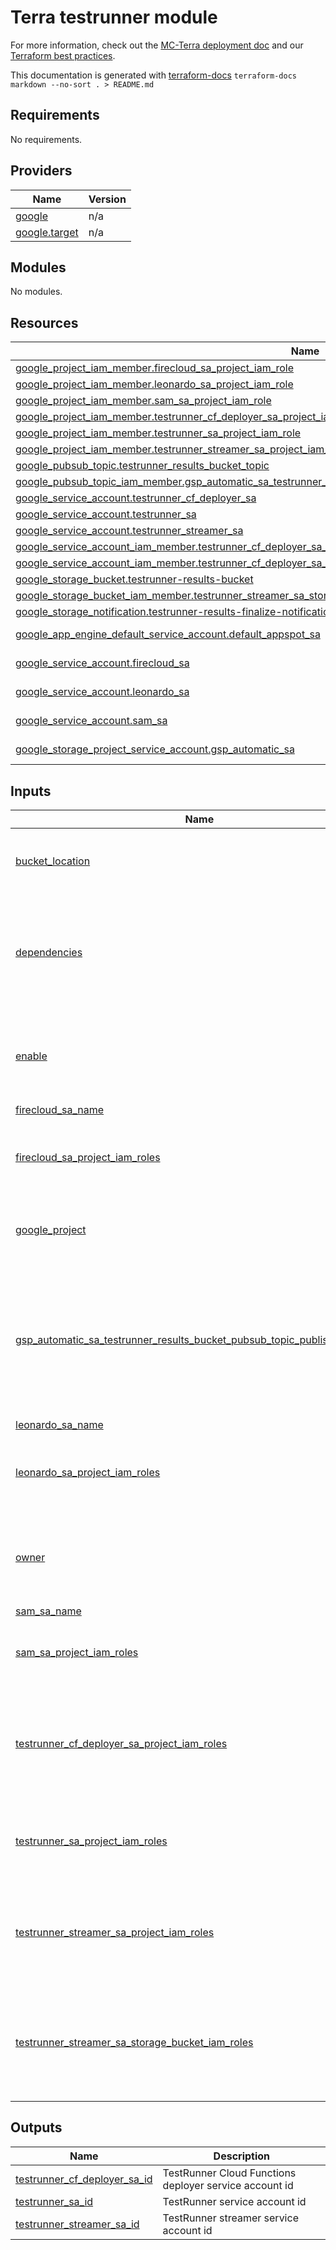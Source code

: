 # Terra testrunner module

For more information, check out the [MC-Terra deployment doc](https://docs.dsp-devops.broadinstitute.org/mc-terra/mcterra-deployment)
and our [Terraform best practices](https://docs.dsp-devops.broadinstitute.org/best-practices-guides/terraform).

This documentation is generated with [terraform-docs](https://github.com/segmentio/terraform-docs)
`terraform-docs markdown --no-sort . > README.md`

## Requirements

No requirements.

## Providers

| Name | Version |
|------|---------|
| <a name="provider_google"></a> [google](#provider\_google) | n/a |
| <a name="provider_google.target"></a> [google.target](#provider\_google.target) | n/a |

## Modules

No modules.

## Resources

| Name | Type |
|------|------|
| [google_project_iam_member.firecloud_sa_project_iam_role](https://registry.terraform.io/providers/hashicorp/google/latest/docs/resources/project_iam_member) | resource |
| [google_project_iam_member.leonardo_sa_project_iam_role](https://registry.terraform.io/providers/hashicorp/google/latest/docs/resources/project_iam_member) | resource |
| [google_project_iam_member.sam_sa_project_iam_role](https://registry.terraform.io/providers/hashicorp/google/latest/docs/resources/project_iam_member) | resource |
| [google_project_iam_member.testrunner_cf_deployer_sa_project_iam_role](https://registry.terraform.io/providers/hashicorp/google/latest/docs/resources/project_iam_member) | resource |
| [google_project_iam_member.testrunner_sa_project_iam_role](https://registry.terraform.io/providers/hashicorp/google/latest/docs/resources/project_iam_member) | resource |
| [google_project_iam_member.testrunner_streamer_sa_project_iam_role](https://registry.terraform.io/providers/hashicorp/google/latest/docs/resources/project_iam_member) | resource |
| [google_pubsub_topic.testrunner_results_bucket_topic](https://registry.terraform.io/providers/hashicorp/google/latest/docs/resources/pubsub_topic) | resource |
| [google_pubsub_topic_iam_member.gsp_automatic_sa_testrunner_results_bucket_pubsub_topic_publish_iam_role](https://registry.terraform.io/providers/hashicorp/google/latest/docs/resources/pubsub_topic_iam_member) | resource |
| [google_service_account.testrunner_cf_deployer_sa](https://registry.terraform.io/providers/hashicorp/google/latest/docs/resources/service_account) | resource |
| [google_service_account.testrunner_sa](https://registry.terraform.io/providers/hashicorp/google/latest/docs/resources/service_account) | resource |
| [google_service_account.testrunner_streamer_sa](https://registry.terraform.io/providers/hashicorp/google/latest/docs/resources/service_account) | resource |
| [google_service_account_iam_member.testrunner_cf_deployer_sa_runas_default_appspot_sa_service_account_iam_role](https://registry.terraform.io/providers/hashicorp/google/latest/docs/resources/service_account_iam_member) | resource |
| [google_service_account_iam_member.testrunner_cf_deployer_sa_runas_testrunner_streamer_sa_service_account_iam_role](https://registry.terraform.io/providers/hashicorp/google/latest/docs/resources/service_account_iam_member) | resource |
| [google_storage_bucket.testrunner-results-bucket](https://registry.terraform.io/providers/hashicorp/google/latest/docs/resources/storage_bucket) | resource |
| [google_storage_bucket_iam_member.testrunner_streamer_sa_storage_bucket_iam_role](https://registry.terraform.io/providers/hashicorp/google/latest/docs/resources/storage_bucket_iam_member) | resource |
| [google_storage_notification.testrunner-results-finalize-notification](https://registry.terraform.io/providers/hashicorp/google/latest/docs/resources/storage_notification) | resource |
| [google_app_engine_default_service_account.default_appspot_sa](https://registry.terraform.io/providers/hashicorp/google/latest/docs/data-sources/app_engine_default_service_account) | data source |
| [google_service_account.firecloud_sa](https://registry.terraform.io/providers/hashicorp/google/latest/docs/data-sources/service_account) | data source |
| [google_service_account.leonardo_sa](https://registry.terraform.io/providers/hashicorp/google/latest/docs/data-sources/service_account) | data source |
| [google_service_account.sam_sa](https://registry.terraform.io/providers/hashicorp/google/latest/docs/data-sources/service_account) | data source |
| [google_storage_project_service_account.gsp_automatic_sa](https://registry.terraform.io/providers/hashicorp/google/latest/docs/data-sources/storage_project_service_account) | data source |

## Inputs

| Name | Description | Type | Default | Required |
|------|-------------|------|---------|:--------:|
| <a name="input_bucket_location"></a> [bucket\_location](#input\_bucket\_location) | Google region in which to create buckets | `string` | `"us-central1"` | no |
| <a name="input_dependencies"></a> [dependencies](#input\_dependencies) | Work-around for Terraform 0.12's lack of support for 'depends\_on' in custom modules. | `any` | `[]` | no |
| <a name="input_enable"></a> [enable](#input\_enable) | Enable flag for this module. If set to false, no resources will be created. | `bool` | `true` | no |
| <a name="input_firecloud_sa_name"></a> [firecloud\_sa\_name](#input\_firecloud\_sa\_name) | n/a | `string` | `""` | no |
| <a name="input_firecloud_sa_project_iam_roles"></a> [firecloud\_sa\_project\_iam\_roles](#input\_firecloud\_sa\_project\_iam\_roles) | A list of one or more roles to which the Firecloud SA will be added. | `list(string)` | <pre>[<br>  "roles/storage.admin"<br>]</pre> | no |
| <a name="input_google_project"></a> [google\_project](#input\_google\_project) | The google project in which to create resources | `string` | n/a | yes |
| <a name="input_gsp_automatic_sa_testrunner_results_bucket_pubsub_topic_publish_iam_roles"></a> [gsp\_automatic\_sa\_testrunner\_results\_bucket\_pubsub\_topic\_publish\_iam\_roles](#input\_gsp\_automatic\_sa\_testrunner\_results\_bucket\_pubsub\_topic\_publish\_iam\_roles) | A list of one or more roles which the GSP Automatic SA will use to publish results to the TestRunner Results Bucket Topic. | `list(string)` | <pre>[<br>  "roles/pubsub.publisher"<br>]</pre> | no |
| <a name="input_leonardo_sa_name"></a> [leonardo\_sa\_name](#input\_leonardo\_sa\_name) | n/a | `string` | `""` | no |
| <a name="input_leonardo_sa_project_iam_roles"></a> [leonardo\_sa\_project\_iam\_roles](#input\_leonardo\_sa\_project\_iam\_roles) | A list of one or more roles to which the Leonardo SA will be added. | `list(string)` | <pre>[<br>  "roles/storage.admin"<br>]</pre> | no |
| <a name="input_owner"></a> [owner](#input\_owner) | Environment or developer. Defaults to TF workspace name if left blank. | `string` | `""` | no |
| <a name="input_sam_sa_name"></a> [sam\_sa\_name](#input\_sam\_sa\_name) | n/a | `string` | `""` | no |
| <a name="input_sam_sa_project_iam_roles"></a> [sam\_sa\_project\_iam\_roles](#input\_sam\_sa\_project\_iam\_roles) | A list of one or more roles to which the Sam SA will be added. | `list(string)` | <pre>[<br>  "roles/storage.admin"<br>]</pre> | no |
| <a name="input_testrunner_cf_deployer_sa_project_iam_roles"></a> [testrunner\_cf\_deployer\_sa\_project\_iam\_roles](#input\_testrunner\_cf\_deployer\_sa\_project\_iam\_roles) | A list of one or more roles to which the TestRunner Cloud Function Deployer SA will be added. | `list(string)` | <pre>[<br>  "roles/cloudfunctions.admin"<br>]</pre> | no |
| <a name="input_testrunner_sa_project_iam_roles"></a> [testrunner\_sa\_project\_iam\_roles](#input\_testrunner\_sa\_project\_iam\_roles) | A list of one or more roles to which the TestRunner SA will be added. | `list(string)` | <pre>[<br>  "roles/bigquery.user",<br>  "roles/container.viewer",<br>  "roles/storage.admin"<br>]</pre> | no |
| <a name="input_testrunner_streamer_sa_project_iam_roles"></a> [testrunner\_streamer\_sa\_project\_iam\_roles](#input\_testrunner\_streamer\_sa\_project\_iam\_roles) | A list of one or more project roles to which the TestRunner Streamer SA will be added. | `list(string)` | <pre>[<br>  "roles/bigquery.user"<br>]</pre> | no |
| <a name="input_testrunner_streamer_sa_storage_bucket_iam_roles"></a> [testrunner\_streamer\_sa\_storage\_bucket\_iam\_roles](#input\_testrunner\_streamer\_sa\_storage\_bucket\_iam\_roles) | A list of one or more storage bucket roles to which the TestRunner Streamer SA will be added. | `list(string)` | <pre>[<br>  "roles/storage.admin"<br>]</pre> | no |

## Outputs

| Name | Description |
|------|-------------|
| <a name="output_testrunner_cf_deployer_sa_id"></a> [testrunner\_cf\_deployer\_sa\_id](#output\_testrunner\_cf\_deployer\_sa\_id) | TestRunner Cloud Functions deployer service account id |
| <a name="output_testrunner_sa_id"></a> [testrunner\_sa\_id](#output\_testrunner\_sa\_id) | TestRunner service account id |
| <a name="output_testrunner_streamer_sa_id"></a> [testrunner\_streamer\_sa\_id](#output\_testrunner\_streamer\_sa\_id) | TestRunner streamer service account id |
